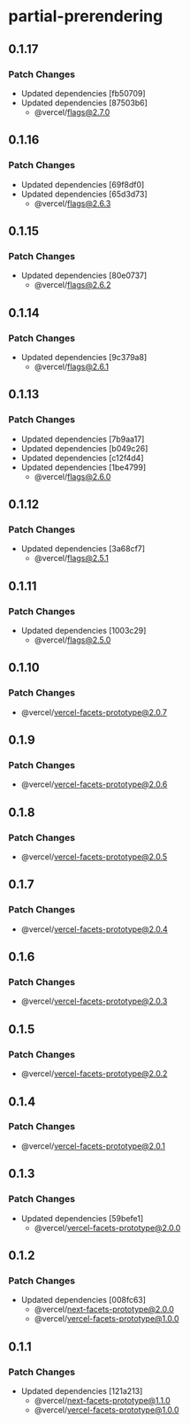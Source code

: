 # partial-prerendering

## 0.1.17

### Patch Changes

- Updated dependencies [fb50709]
- Updated dependencies [87503b6]
  - @vercel/flags@2.7.0

## 0.1.16

### Patch Changes

- Updated dependencies [69f8df0]
- Updated dependencies [65d3d73]
  - @vercel/flags@2.6.3

## 0.1.15

### Patch Changes

- Updated dependencies [80e0737]
  - @vercel/flags@2.6.2

## 0.1.14

### Patch Changes

- Updated dependencies [9c379a8]
  - @vercel/flags@2.6.1

## 0.1.13

### Patch Changes

- Updated dependencies [7b9aa17]
- Updated dependencies [b049c26]
- Updated dependencies [c12f4d4]
- Updated dependencies [1be4799]
  - @vercel/flags@2.6.0

## 0.1.12

### Patch Changes

- Updated dependencies [3a68cf7]
  - @vercel/flags@2.5.1

## 0.1.11

### Patch Changes

- Updated dependencies [1003c29]
  - @vercel/flags@2.5.0

## 0.1.10

### Patch Changes

- @vercel/vercel-facets-prototype@2.0.7

## 0.1.9

### Patch Changes

- @vercel/vercel-facets-prototype@2.0.6

## 0.1.8

### Patch Changes

- @vercel/vercel-facets-prototype@2.0.5

## 0.1.7

### Patch Changes

- @vercel/vercel-facets-prototype@2.0.4

## 0.1.6

### Patch Changes

- @vercel/vercel-facets-prototype@2.0.3

## 0.1.5

### Patch Changes

- @vercel/vercel-facets-prototype@2.0.2

## 0.1.4

### Patch Changes

- @vercel/vercel-facets-prototype@2.0.1

## 0.1.3

### Patch Changes

- Updated dependencies [59befe1]
  - @vercel/vercel-facets-prototype@2.0.0

## 0.1.2

### Patch Changes

- Updated dependencies [008fc63]
  - @vercel/next-facets-prototype@2.0.0
  - @vercel/vercel-facets-prototype@1.0.0

## 0.1.1

### Patch Changes

- Updated dependencies [121a213]
  - @vercel/next-facets-prototype@1.1.0
  - @vercel/vercel-facets-prototype@1.0.0
